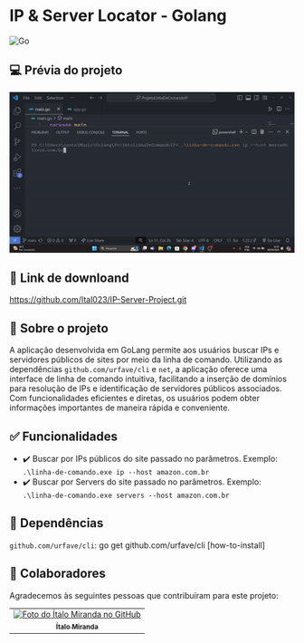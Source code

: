 # IP & Server Locator - Golang
![Go](https://img.shields.io/badge/go-%2300ADD8.svg?style=for-the-badge&logo=go&logoColor=white)

## 💻 Prévia do projeto
<img src="/IPsLocator.gif" alt="Gif do projeto IPs Locator"/>

## 🔗 Link de downloand
https://github.com/Ital023/IP-Server-Project.git

## :rocket: Sobre o projeto
A aplicação desenvolvida em GoLang permite aos usuários buscar IPs e servidores públicos de sites por meio da linha de comando. Utilizando as dependências ```github.com/urfave/cli``` e ```net```, a aplicação oferece uma interface de linha de comando intuitiva, facilitando a inserção de domínios para resolução de IPs e identificação de servidores públicos associados. Com funcionalidades eficientes e diretas, os usuários podem obter informações importantes de maneira rápida e conveniente.

## :white_check_mark: Funcionalidades
- :heavy_check_mark: Buscar por IPs públicos do site passado no parâmetros. Exemplo: ```.\linha-de-comando.exe ip --host amazon.com.br```
- :heavy_check_mark: Buscar por Servers do site passado no parâmetros. Exemplo: ```.\linha-de-comando.exe servers --host amazon.com.br```

## :arrows_counterclockwise: Dependências
```github.com/urfave/cli```: go get github.com/urfave/cli [how-to-install] 
<br>
## 🤝 Colaboradores

Agradecemos às seguintes pessoas que contribuíram para este projeto:

<table>
  <tr>
    <td align="center">
      <a href="https://github.com/Ital023" title="Github do Ítalo Miranda">
        <img src="https://avatars.githubusercontent.com/u/113559117?v=4" width="100px;" alt="Foto do Ítalo Miranda no GitHub"/><br>
        <sub>
          <b>Ítalo Miranda</b>
        </sub>
      </a>
    </td>
  </tr>
</table>
